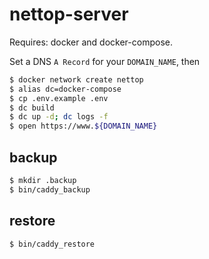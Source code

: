 # nettop-server

Requires: docker and docker-compose.

Set a DNS `A Record` for your `DOMAIN_NAME`, then

```bash
$ docker network create nettop
$ alias dc=docker-compose
$ cp .env.example .env
$ dc build
$ dc up -d; dc logs -f
$ open https://www.${DOMAIN_NAME}
```

## backup

```bash
$ mkdir .backup
$ bin/caddy_backup
```

## restore

```bash
$ bin/caddy_restore
```
